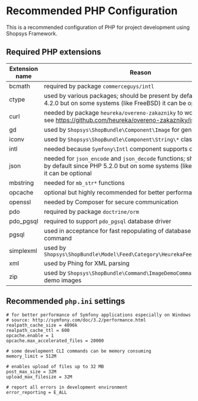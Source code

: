 # Recommended PHP Configuration
This is a recommended configuration of PHP for project development using Shopsys Framework.

## Required PHP extensions
| Extension name | Reason                                                                                                                                                        |
| -------------- | ------------------------------------------------------------------------------------------------------------------------------------------------------------- |
| bcmath         | required by package `commerceguys/intl`                                                                                                                       |
| ctype          | used by various packages; should be present by default since PHP 4.2.0 but on some systems (like FreeBSD) it can be optional                                  |
| curl           | needed by package `heureka/overeno-zakazniky` to work correctly; see https://github.com/heureka/overeno-zakazniky/issues/21                                   |
| gd             | used by `Shopsys\ShopBundle\Component\Image` for generating images                                                                                            |
| iconv          | used by `Shopsys\ShopBundle\Component\String\*` classes                                                                                                       |
| intl           | needed because `Symfony\Intl` component supports only `en` locale                                                                                             |
| json           | needed for `json_encode` and `json_decode` functions; should be present by default since PHP 5.2.0 but on some systems (like Ubuntu 13.10) it can be optional |
| mbstring       | needed for `mb_str*` functions                                                                                                                                |
| opcache        | optional but highly recommended for better performance                                                                                                        |
| openssl        | needed by Composer for secure communication                                                                                                                   |
| pdo            | required by package `doctrine/orm`                                                                                                                            |
| pdo_pgsql      | required to support `pdo_pgsql` database driver                                                                                                               |
| pgsql          | used in acceptance for fast repopulating of database using `COPY` command                                                                                     |
| simplexml      | used by `Shopsys\ShopBundle\Model\Feed\Category\HeurekaFeedCategoryLoader`                                                                                    |
| xml            | used by Phing for XML parsing                                                                                                                                 |
| zip            | used by `Shopsys\ShopBundle\Command\ImageDemoCommand` to extract demo images                                                                                  |

## Recommended `php.ini` settings
```
# for better performance of Symfony applications especially on Windows
# source: http://symfony.com/doc/3.2/performance.html
realpath_cache_size = 4096k
realpath_cache_ttl = 600
opcache.enable = 1
opcache.max_accelerated_files = 20000

# some development CLI commands can be memory consuming
memory_limit = 512M

# enables upload of files up to 32 MB
post_max_size = 32M
upload_max_filesize = 32M

# report all errors in development environment
error_reporting = E_ALL
```

